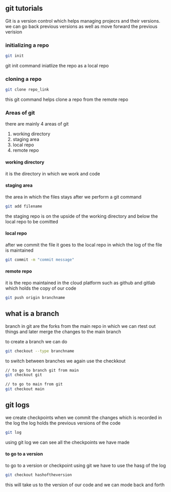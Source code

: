 ## git tutorials

Git is a version control which helps managing projecrs and their versions.
we can go back previous versions as well as move forward the previous verision

### initializing a repo

```bash
git init
```
git init command iniatlize the repo as a local repo

### cloning a repo

```bash
git clone repo_link
```
this git command helps clone a repo from the remote repo

### Areas of git
there are mainly 4 areas of git
1. working directory
2. staging area
3. local repo
4. remote repo

#### working directory
it is the directory in which we work and code

#### staging area
the area in which the files stays after we perform a git command
```bash
git add filename
```
the staging repo is on the upside of the working directory and below the local repo to be comitted

#### local repo
after we commit the file it goes to the local repo in which the log of the file is maintained
```bash
git commit -m "commit message"
```
#### remote repo
it is the repo maintained in the cloud platform such as github and gitlab which holds the copy of our code
```bash
git push origin branchname
```

## what is a branch
branch in git are the forks from the main repo in which we can rtest out things and later merge the changes to the main branch

to create a branch we can do
```bash
git checkout --type branchname
```
to switch between branches we again use the checkkout
```bash
// to go to branch git from main
git checkout git

// to go to main from git
git checkout main
```

## git logs

we create checkpoints when we commit the changes which is recorded in the log
the log holds the previous versions of the code
```bash
git log
```
using git log we can see all the checkpoints we have made

#### to go to a version
 to go to a version or checkpoint using git we have to use the hasg of the log
```bash
git checkout hashoftheversion
```
this will take us to the version of our code and we can mode back and forth
